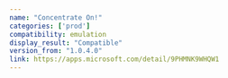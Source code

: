 ```yaml
---
name: "Concentrate On!"
categories: ['prod']
compatibility: emulation
display_result: "Compatible"
version_from: "1.0.4.0"
link: https://apps.microsoft.com/detail/9PHMNK9WHQW1
---
```

